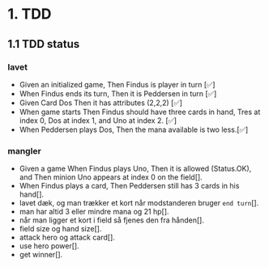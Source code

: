 # 1. TDD 
## 1.1 TDD status 
### lavet 
* Given an initialized game, Then Findus is player in turn [✅]
* When Findus ends its turn, Then it is Peddersen in turn [✅]
* Given Card Dos Then it has attributes (2,2,2) [✅]
* When game starts Then Findus should have three cards in hand, Tres at index 0, Dos at index 1, and Uno at index 2. [✅]
* When Peddersen plays Dos, Then the mana available is two less.[✅]

### mangler
* Given a game When Findus plays Uno, Then it is allowed (Status.OK), and Then minion Uno appears at index 0 on the field[].
* When Findus plays a card, Then Peddersen still has 3 cards in his hand[].
* lavet dæk, og man trækker et kort når modstanderen bruger `end turn`[].
* man har altid 3 eller mindre mana og 21 hp[].
* når man ligger et kort i field så fjenes den fra hånden[].
* field size og hand size[].
* attack hero og attack card[].
* use hero power[]. 
* get winner[]. 



